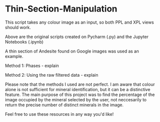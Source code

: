 # Thin-Section-Manipulation

This script takes any colour image as an input, so both PPL and XPL views should work. 

Above are the original scripts created on Pycharm (.py) and the Jupyter Notebooks (.ipynb)

A thin section of Andesite found on Google images was used as an example. 

Method 1: Phases - explain

Method 2: Using the raw filtered data - explain

Please note that the methods I used are not perfect. I am aware that colour alone is not sufficient for mineral identification, but it can be a distinctive feature. The main purpose of this project was to find the percentage of the image occupied by the mineral selected by the user, not neccesarily to return the precise number of distinct minerals in the image.

Feel free to use these resources in any way you'd like!
